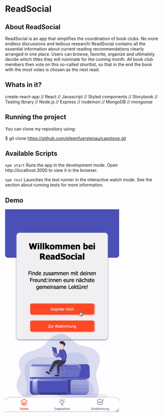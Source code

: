 # ReadSocial 

## About ReadSocial

ReadSocial is an app that simplifies the coordination of book clubs. No more endless discussions and tedious research!
ReadSocial contains all the essential information about current reading recommendations clearly arranged in one place. Users can browse, favorite, organize and ultimately decide which titles they will nominate for the coming month. All book club members then vote on this so-called shortlist, so that in the end the book with the most votes is chosen as the next read.

## Whats in it?

create-react-app // React // Javascript // Styled components // Storybook // Testing library // Node.js // Express // nodemon // MongoDB // mongoose

## Running the project

You can clone my repository using:

$ git clone https://github.com/eileenfuerstenau/capstone.git

## Available Scripts

`npm start`
Runs the app in the development mode.
Open http://localhost:3000 to view it in the browser.

`npm test`
Launches the test runner in the interactive watch mode.
See the section about running tests for more information.

## Demo

<img src="demo/eileen_fuerstenau_readsocial.gif" alt="Demo"
	title="ReadSocial" width="375" />
